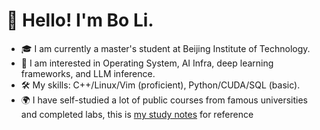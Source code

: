 # 👋 Hello! I'm Bo Li.

- 🎓 I am currently a master's student at Beijing Institute of Technology.
- 🤖 I am interested in Operating System, AI Infra, deep learning frameworks, and LLM inference.
- 🛠 My skills: C++/Linux/Vim (proficient), Python/CUDA/SQL (basic).
- 🌍 I have self-studied a lot of public courses from famous universities and completed labs, this is [my study notes](https://github.com/BoL0150/my_study_notes) for reference 
